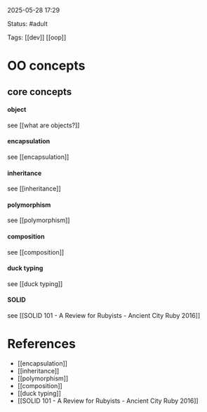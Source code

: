 2025-05-28 17:29

Status: #adult 

Tags: [[dev]] [[oop]]

# OO concepts

## core concepts

#### object

see [[what are objects?]]




#### encapsulation

see [[encapsulation]]




#### inheritance

see [[inheritance]]




#### polymorphism

see [[polymorphism]]




#### composition

see [[composition]]




#### duck typing

see [[duck typing]]




#### SOLID

see [[SOLID 101 - A Review for Rubyists - Ancient City Ruby 2016]]




# References
- [[encapsulation]]
- [[inheritance]] 
- [[polymorphism]]
- [[composition]]
- [[duck typing]]
- [[SOLID 101 - A Review for Rubyists - Ancient City Ruby 2016]]